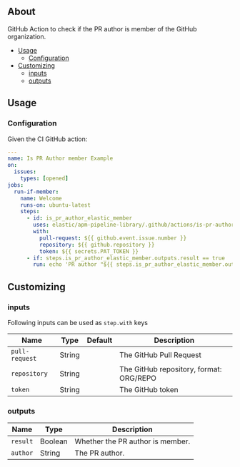 ## About

GitHub Action to check if the PR author is member of the GitHub organization.

* [Usage](#usage)
  * [Configuration](#configuration)
* [Customizing](#customizing)
  * [inputs](#inputs)
  * [outputs](#outputs)

## Usage

### Configuration

Given the CI GitHub action:

```yaml
---
name: Is PR Author member Example
on:
  issues:
    types: [opened]
jobs:
  run-if-member:
    name: Welcome
    runs-on: ubuntu-latest
    steps:
      - id: is_pr_author_elastic_member
        uses: elastic/apm-pipeline-library/.github/actions/is-pr-author-member-elastic-org@current
        with:
          pull-request: ${{ github.event.issue.number }}
          repository: ${{ github.repository }}
          token: ${{ secrets.PAT_TOKEN }}
      - if: steps.is_pr_author_elastic_member.outputs.result == true
        run: echo 'PR author "${{ steps.is_pr_author_elastic_member.outputs.author }}" of ${{ github.event.issue.number }} is Elastic member'
```


## Customizing

### inputs

Following inputs can be used as `step.with` keys

| Name              | Type    | Default                     | Description                        |
|-------------------|---------|-----------------------------|------------------------------------|
| `pull-request`    | String  |                             | The GitHub Pull Request            |
| `repository`      | String  |                             | The GitHub repository, format: ORG/REPO |
| `token`           | String  |                             | The GitHub token                   |

### outputs

| Name              | Type    | Description                 |
|-------------------|---------| ----------------------------|
| `result`          | Boolean | Whether the PR author is member. |
| `author`          | String | The PR author. |
